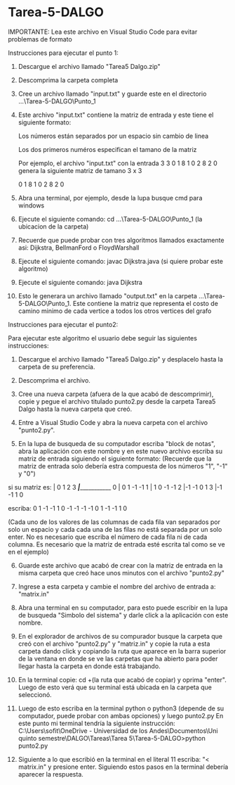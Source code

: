 # Tarea-5-DALGO
IMPORTANTE: Lea este archivo en Visual Studio Code para evitar problemas de formato

Instrucciones para ejecutar el punto 1:

1. Descargue el archivo llamado "Tarea5 Dalgo.zip"

2. Descomprima la carpeta completa

3. Cree un archivo llamado "input.txt" y guarde este en el directorio ...\Tarea-5-DALGO\Punto_1

4. Este archivo "input.txt" contiene la matriz de entrada y este tiene el siguiente formato:

   Los números están separados por un espacio sin cambio de linea

   Los dos primeros numéros especifican el tamano de la matriz 

   Por ejemplo, el archivo "input.txt" con la entrada 3 3 0 1 8 1 0 2 8 2 0 genera la siguiente matriz de tamano 3 x 3

      0 1 8
      1 0 2
      8 2 0

5. Abra una terminal, por ejemplo, desde la lupa busque cmd para windows 

6. Ejecute el siguiente comando: cd ...\Tarea-5-DALGO\Punto_1 (la ubicacion de la carpeta)

7. Recuerde que puede probar con tres algoritmos llamados exactamente asi: Dijkstra, BellmanFord o FloydWarshall

8. Ejecute el siguiente comando: javac Dijkstra.java (si quiere probar este algoritmo)

9. Ejecute el siguiente comando: java Dijkstra

10. Esto le generara un archivo llamado "output.txt" en la carpeta ...\Tarea-5-DALGO\Punto_1. Este contiene la matriz que representa el costo de camino minimo de cada vertice a todos los otros vertices del grafo

Instrucciones para ejecutar el punto2:

Para ejecutar este algoritmo el usuario debe seguir las siguientes instrucciones:

1. Descargue el archivo llamado "Tarea5 Dalgo.zip" y desplacelo hasta la carpeta de su preferencia.

2. Descomprima el archivo.

3. Cree una nueva carpeta (afuera de la que acabó de descomprimir), copie y pegue el archivo titulado punto2.py desde la carpeta Tarea5 Dalgo hasta la nueva carpeta que creó.

4. Entre a Visual Studio Code y abra la nueva carpeta con el archivo "punto2.py".

5. En la lupa de busqueda de su computador escriba "block de notas", abra la aplicación con este nombre y en este nuevo archivo escriba su matriz de entrada siguiendo el siguiente formato:
(Recuerde que la matriz de entrada solo debería estra compuesta de los números "1", "-1" y "0")

si su matriz es:
   | 0   1   2   3
___|______________
0  | 0   1  -1  -1 
1  | 1   0  -1  -1 
2  |-1  -1   0   1
3  |-1  -1   1   0

escriba:
0	1	-1	-1
1	0	-1	-1
-1	-1	0	1
-1	-1	1	0

(Cada uno de los valores de las columnas de cada fila van separados por solo un espacio y cada cada una de las filas no está separada por un solo enter. No es necesario que escriba el número de cada fila ni de cada columna. Es necesario que la matriz de entrada esté escrita tal como se ve en el ejemplo)

6. Guarde este archivo que acabó de crear con la matriz de entrada en la misma carpeta que creó hace unos minutos con el archivo "punto2.py"

7. Ingrese a esta carpeta y cambie el nombre del archivo de entrada a: "matrix.in"

8. Abra una terminal en su computador, para esto puede escribir en la lupa de busqueda "Simbolo del sistema" y darle click a la aplicación con este nombre.

9. En el explorador de archivos de su compurador busque la carpeta que creó con el archivo "punto2.py" y "matriz.in" y copie la ruta a esta carpeta dando click y copiando la ruta que aparece en la barra superior de la ventana en donde se ve las carpetas que ha abierto para poder llegar hasta la carpeta en donde está trabajando.

10. En la terminal copie: cd +(la ruta que acabó de copiar) y oprima "enter". Luego de esto verá que su terminal está ubicada en la carpeta que seleccionó.

11. Luego de esto escriba en la terminal python o python3 (depende de su computador, puede probar con ambas opciones) y luego punto2.py  En este punto mi terminal tendría la siguiente instrucción: C:\Users\sofit\OneDrive - Universidad de los Andes\Documentos\Uni quinto semestre\DALGO\Tareas\Tarea 5\Tarea-5-DALGO>python punto2.py

12. Siguiente a lo que escribió en la terminal en el literal 11 escriba: "< matrix.in" y presione enter.
Siguiendo estos pasos en la terminal debería aparecer la respuesta.
